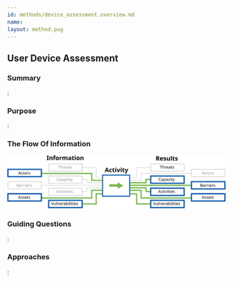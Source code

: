 ```yaml
---
id: methods/device_assessment.overview.md
name: 
layout: method.pug
---
```

## User Device Assessment

### Summary

:[](../methods/user_device_assessment/summary.md)
### Purpose

:[](../methods/user_device_assessment/purpose.md)
### The Flow Of Information

![User Device Assessment Information Flow](images/info_flows/user_device_assessment.svg)

### Guiding Questions

:[](../methods/user_device_assessment/guiding_questions.md)
### Approaches

:[](../methods/user_device_assessment/approaches.md)


